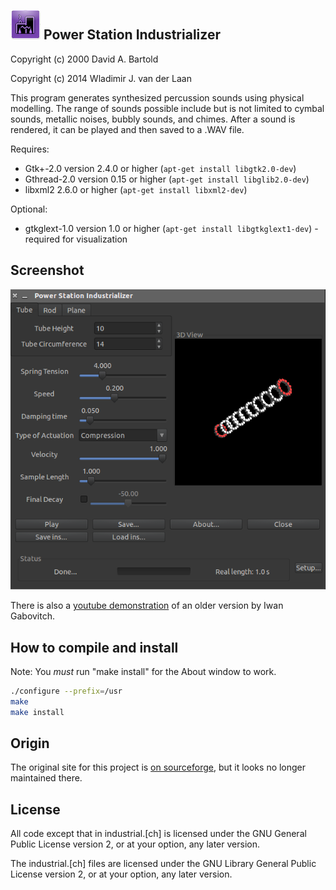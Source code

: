 ![icon](doc/readme-images/icon.png) Power Station Industrializer
-----------------------------

Copyright (c) 2000 David A. Bartold

Copyright (c) 2014 Wladimir J. van der Laan

This program generates synthesized percussion sounds using physical modelling.
The range of sounds possible include but is not limited to cymbal sounds,
metallic noises, bubbly sounds, and chimes.  After a sound is rendered, it
can be played and then saved to a .WAV file.

Requires:

  * Gtk+-2.0 version 2.4.0 or higher
    (`apt-get install libgtk2.0-dev`)
  * Gthread-2.0 version 0.15 or higher
    (`apt-get install libglib2.0-dev`)
  * libxml2 2.6.0 or higher
    (`apt-get install libxml2-dev`)

Optional:

  * gtkglext-1.0 version 1.0 or higher
    (`apt-get install libgtkglext1-dev`) - required for visualization

Screenshot
-----------
![screenshot](doc/readme-images/screenshot.png)

There is also a [youtube demonstration](http://qubodup.wordpress.com/2012/01/25/boiing-chiing-diing-psindustrializer-generates-metal-sounds/) of an older version
by Iwan Gabovitch.

How to compile and install
---------------------------

Note: You *must* run "make install" for the About window to work.

```bash
./configure --prefix=/usr
make
make install
```

Origin
-------
The original site for this project is [on sourceforge](https://sourceforge.net/projects/industrializer/), but
it looks no longer maintained there.

License
--------

All code except that in industrial.[ch] is licensed under the GNU General
Public License version 2, or at your option, any later version.

The industrial.[ch] files are licensed under the GNU Library General
Public License version 2, or at your option, any later version.


